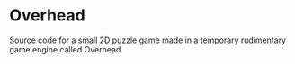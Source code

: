 # Overhead
Source code for a small 2D puzzle game made in  a temporary rudimentary game engine called Overhead
